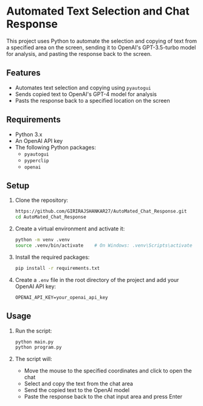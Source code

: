 # Automated Text Selection and Chat Response

This project uses Python to automate the selection and copying of text from a specified area on the screen, sending it to OpenAI's GPT-3.5-turbo model for analysis, and pasting the response back to the screen.

## Features

- Automates text selection and copying using `pyautogui`
- Sends copied text to OpenAI's GPT-4 model for analysis
- Pasts the response back to a specified location on the screen

## Requirements

- Python 3.x
- An OpenAI API key
- The following Python packages:
  - `pyautogui`
  - `pyperclip`
  - `openai`

## Setup

1. Clone the repository:
    ```bash
   https://github.com/GIRIRAJSHANKAR27/AutoMated_Chat_Response.git
    cd AutoMated_Chat_Response
    ```

2. Create a virtual environment and activate it:
    ```bash
    python -m venv .venv
    source .venv/bin/activate    # On Windows: .venv\Scripts\activate
    ```

3. Install the required packages:
    ```bash
    pip install -r requirements.txt
    ```

4. Create a `.env` file in the root directory of the project and add your OpenAI API key:
    ```
    OPENAI_API_KEY=your_openai_api_key
    ```

## Usage

1. Run the script:
    ```bash
    python main.py
    python program.py
    ```

2. The script will:
    - Move the mouse to the specified coordinates and click to open the chat
    - Select and copy the text from the chat area
    - Send the copied text to the OpenAI model
    - Paste the response back to the chat input area and press Enter

